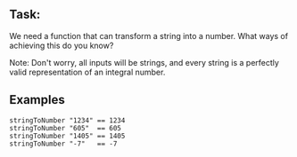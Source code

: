 Task:
-----

We need a function that can transform a string into a number. What ways of achieving this do you know?

Note: Don't worry, all inputs will be strings, and every string is a perfectly valid representation of an integral number.

Examples
--------

```
stringToNumber "1234" == 1234
stringToNumber "605"  == 605
stringToNumber "1405" == 1405
stringToNumber "-7"   == -7
```
